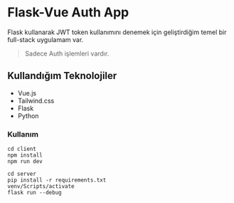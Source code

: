 # Flask-Vue Auth App
Flask kullanarak JWT token kullanımını denemek için geliştirdiğim temel bir full-stack uygulamam var.
> Sadece Auth işlemleri vardır.

## Kullandığım Teknolojiler
* Vue.js
* Tailwind.css
* Flask
* Python

### Kullanım
```
cd client 
npm install
npm run dev
```
```
cd server 
pip install -r requirements.txt
venv/Scripts/activate
flask run --debug
```